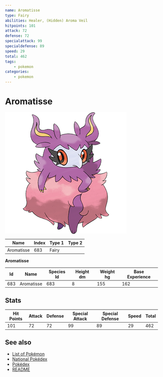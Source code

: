 ```yaml
---
name: Aromatisse
type: Fairy
abilities: Healer, (Hidden) Aroma Veil
hitpoints: 101
attack: 72
defense: 72
specialattack: 99
specialdefense: 89
speed: 29
total: 462
tags:
    - pokemon
categories:
    - pokemon
---
```


# Aromatisse


![Aromatisse](images/683.png)

| **Name** | **Index** | **Type 1** | **Type 2** |
|----|----|----|----|
| Aromatisse | 683 | Fairy  |  |

**Aromatisse** 




| **Id** | **Name** | **Species Id** | **Height dm** | **Weight hg** | **Base Experience** |
|--------|----------|----------------|------------|------------|---------------------|
| 683 | Aromatisse | 683 | 8 | 155 | 162 |



## Stats

| **Hit Points** | **Attack** | **Defense** | **Special Attack** | **Special Defense** | **Speed** | **Total** |
|----------------|------------|-------------|--------------------|---------------------|-----------|-----------|
| 101 | 72 | 72 | 99 | 89 | 29 | 462 |

## See also

- [List of Pokémon](../pokemon.md)
- [National Pokédex](../national_pokedex.md)
- [Pokédex](../pokedex.md)
- [README](../README.md)
